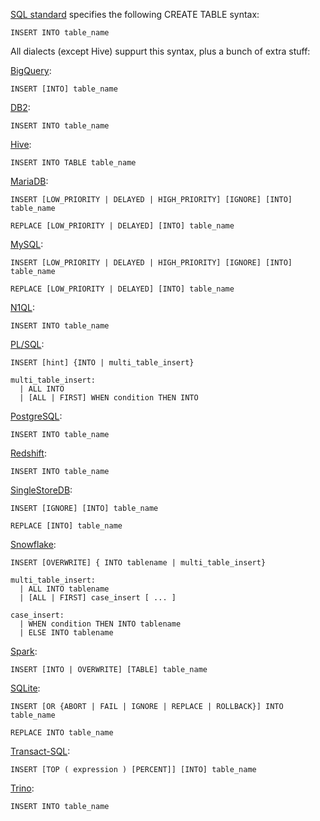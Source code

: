 [SQL standard][] specifies the following CREATE TABLE syntax:

    INSERT INTO table_name

All dialects (except Hive) suppurt this syntax, plus a bunch of extra stuff:

[BigQuery][]:

    INSERT [INTO] table_name

[DB2][]:

    INSERT INTO table_name

[Hive][]:

    INSERT INTO TABLE table_name

[MariaDB][]:

    INSERT [LOW_PRIORITY | DELAYED | HIGH_PRIORITY] [IGNORE] [INTO] table_name

    REPLACE [LOW_PRIORITY | DELAYED] [INTO] table_name

[MySQL][]:

    INSERT [LOW_PRIORITY | DELAYED | HIGH_PRIORITY] [IGNORE] [INTO] table_name

    REPLACE [LOW_PRIORITY | DELAYED] [INTO] table_name

[N1QL][]:

    INSERT INTO table_name

[PL/SQL][]:

    INSERT [hint] {INTO | multi_table_insert}

    multi_table_insert:
      | ALL INTO
      | [ALL | FIRST] WHEN condition THEN INTO

[PostgreSQL][]:

    INSERT INTO table_name

[Redshift][]:

    INSERT INTO table_name

[SingleStoreDB][]:

    INSERT [IGNORE] [INTO] table_name

    REPLACE [INTO] table_name

[Snowflake][]:

    INSERT [OVERWRITE] { INTO tablename | multi_table_insert}

    multi_table_insert:
      | ALL INTO tablename
      | [ALL | FIRST] case_insert [ ... ]
    
    case_insert:
      | WHEN condition THEN INTO tablename
      | ELSE INTO tablename

[Spark][]:

    INSERT [INTO | OVERWRITE] [TABLE] table_name

[SQLite][]:

    INSERT [OR {ABORT | FAIL | IGNORE | REPLACE | ROLLBACK}] INTO table_name

    REPLACE INTO table_name

[Transact-SQL][]:

    INSERT [TOP ( expression ) [PERCENT]] [INTO] table_name

[Trino][]:

    INSERT INTO table_name

[sql standard]: https://jakewheat.github.io/sql-overview/sql-2008-foundation-grammar.html#insert-statement
[bigquery]: https://cloud.google.com/bigquery/docs/reference/standard-sql/dml-syntax#insert_statement
[db2]: https://www.ibm.com/docs/en/db2/9.7?topic=statements-insert
[hive]: https://cwiki.apache.org/confluence/display/Hive/LanguageManual+DML#LanguageManualDML-InsertingvaluesintotablesfromSQL
[mariadb]: https://mariadb.com/kb/en/insert/
[mysql]: https://dev.mysql.com/doc/refman/8.0/en/insert.html
[n1ql]: https://docs.couchbase.com/server/current/n1ql/n1ql-language-reference/insert.html
[pl/sql]: https://docs.oracle.com/en/database/oracle/oracle-database/19/sqlrf/INSERT.html
[postgresql]: https://www.postgresql.org/docs/current/sql-insert.html
[redshift]: https://docs.aws.amazon.com/redshift/latest/dg/r_INSERT_30.html
[singlestoredb]: https://docs.singlestore.com/managed-service/en/reference/sql-reference/data-manipulation-language-dml/insert.html
[snowflake]: https://docs.snowflake.com/en/sql-reference/sql/insert.html
[spark]: https://spark.apache.org/docs/latest/sql-ref-syntax-dml-insert-table.html
[sqlite]: https://www.sqlite.org/lang_insert.html
[transact-sql]: https://docs.microsoft.com/en-us/sql/t-sql/statements/insert-transact-sql?view=sql-server-ver16
[trino]: https://trino.io/docs/current/sql/insert.html
